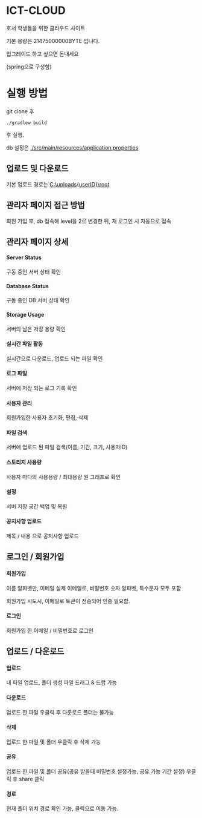 # ICT-CLOUD

호서 학생들을 위한 클라우드 사이트

기본 용량은 21475000000BYTE 입니다.

업그레이드 하고 싶으면 돈내세요

(spring으로 구성함)

# 실행 방법

git clone 후 

`./gradlew build`

후 실행.

db 설정은 [./src/main/resources/application.properties](./src/main/resources/application.properties)

## 업로드 및 다운로드

기본 업로드 경로는 [C:\uploads\{userID}\root](file:C://uploads)

## 관리자 페이지 접근 방법

회원 가입 후, db 접속해 level을 2로 변경한 뒤, 재 로그인 시 자동으로 접속

## 관리자 페이지 상세

#### Server Status

구동 중인 서버 상태 확인

#### Database Status

구동 중인 DB 서버 상태 확인

#### Storage Usage

서버의 남은 저장 용량 확인

#### 실시간 파일 활동

실시간으로 다운로드, 업로드 되는 파일 확인

#### 로그 파일

서버에 저장 되는 로그 기록 확인

#### 사용자 관리

회원가입한 사용자 초기화, 편집, 삭제

#### 파일 검색

서버에 업로드 된 파일 검색(이름, 기간, 크기, 사용자ID)

#### 스토리지 사용량

사용자 마다의 사용용량 / 최대용량 원 그래프로 확인

#### 설정

서버 저장 공간 백업 및 복원

#### 공지사항 업로드

제목 / 내용 으로 공지사항 업로드


## 로그인 / 회원가입

#### 회원가입

이름 알파벳만, 이메일 실제 이메일로, 비밀번호 숫자 알파벳, 특수문자 모두 포함

회원가입 시도시, 이메일로 토큰이 전송되어 인증 필요함.

#### 로그인

회원가입 한 이메일 / 비밀번호로 로그인

## 업로드 / 다운로드

#### 업로드
내 파일 업로드, 폴더 생성
파일 드래그 & 드랍 가능

#### 다운로드
업로드 한 파일 우클릭 후 다운로드
폴더는 불가능

#### 삭제
업로드 한 파일 및 폴더 우클릭 후 삭제 가능

#### 공유
업로드 한 파일 및 폴더 공유(공유 받을때 비밀번호 설정가능, 공유 가능 기간 설정)
우클릭 후 share 클릭

#### 경로
현재 폴더 위치 경로 확인 가능, 클릭으로 이동 가능.